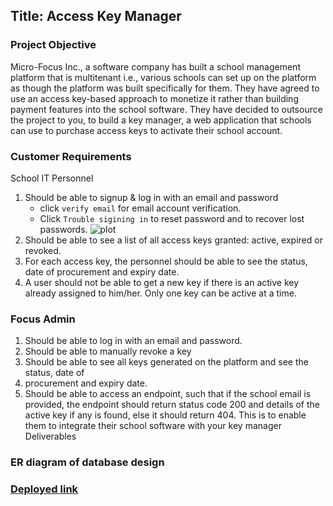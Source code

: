 
##  Title: Access Key Manager
### Project Objective
Micro-Focus Inc., a software company has built a school management platform that is multitenant i.e., various schools can set up on the platform as though the platform was built specifically for them. They have agreed to use an access key-based approach to monetize it rather than building payment features into the school software. They have decided to outsource the project to you, to build a key manager, a web application that schools can use to purchase access keys to activate their school account.
### Customer Requirements
School IT Personnel
1. Should be able to signup & log in with an email and password 
    + click `verify email` for email account verification. 
    + Click `Trouble sigining in` to  reset password and to recover lost passwords.
![plot]()
2. Should be able to see a list of all access keys granted: active, expired or revoked.
3. For each access key, the personnel should be able to see the status, date of procurement and expiry date.
4. A user should not be able to get a new key if there is an active key already assigned to him/her. Only one key can be active at a time.

### Focus Admin
1. Should be able to log in with an email and password.
2. Should be able to manually revoke a key
3. Should be able to see all keys generated on the platform and see the status, date of
4. procurement and expiry date.
5. Should be able to access an endpoint, such that if the school email is provided, the endpoint should return status code 200 and details of the active key if any is found, else it should return 404. This is to enable them to integrate their school software with your key manager
Deliverables

### ER diagram of database design

### [Deployed link](https://amalitech-node-project.el.r.appspot.com/static/amalitech/projects/keyManager/user/index.html)
